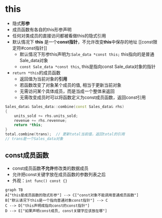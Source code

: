 # this

- 隐式**形参**
- 成员函数有各自的this形参声明
- 任何对类成员的直接访问都被看做this的隐式引用
- 默认情况下 **this** 是一个**const指针**，不允许改变**this**中保存的地址
  [[const限定符#const指针]]
  - 默认情况下形参this声明为:`Sale_data *const this;` this指向的是普通Sale_data对象
  - `const Sale_data *const this`, this是指向const Sale_data对象的指针
- `return *this`的成员函数
  - 返回值为当前对象的**引用**
  - 若函数改变了对象某个成员的值, 相当于更新当前对象
  - 无需访问某个具体成员，而是当成一个整体来返回
  - 无需改变成员时可以将函数定义为const成员函数，返回const引用

```c++
Sales_data& Sales_data::combine(const Sales_data& rhs)
{
    units_sold += rhs.units_sold;
    revenue += rhs.revennue;
    return *this;
}
total.combine(trans);  // 更新total当前值，返回total的引用
// trans是一个Sales_data对象
```

## const成员函数

- const成员函数**不允许**修改类的数据成员
- 允许把const关键字放在成员函数的参数列表之后
- 外观：`int func() const {}`

```mermaid
graph TB
A["this是成员函数的隐式形参"] --> C["const对象不能调用普通成员函数"]
B["默认请况下this是一个指向普通对象const指针"] --> C
C --> D["this声明成指向const的const指针"]
D --> E["如果声明const成员, const关键字应该放在哪"]
```

